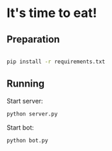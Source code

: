 # It's time to eat!

## Preparation

```bash

pip install -r requirements.txt

```

## Running

Start server:

```bash
python server.py
```

Start bot:

```bash
python bot.py
```